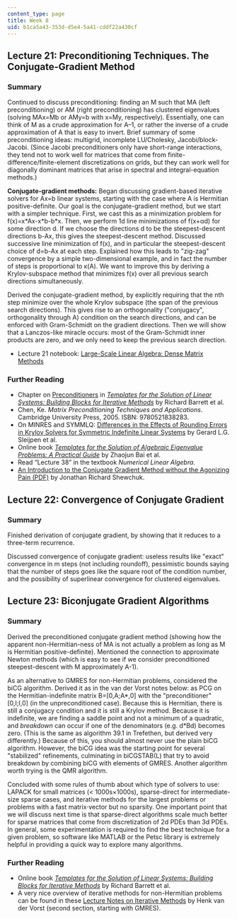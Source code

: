 ```yaml
---
content_type: page
title: Week 8
uid: b1ca5a43-353d-d5e4-5a41-cddf22a430cf
---
```


Lecture 21: Preconditioning Techniques. The Conjugate-Gradient Method
---------------------------------------------------------------------

### Summary

Continued to discuss preconditioning: finding an M such that MA (left preconditioning) or AM (right preconditioning) has clustered eigenvalues (solving MAx=Mb or AMy=b with x=My, respectively). Essentially, one can think of M as a crude approximation for A–1, or rather the inverse of a crude approximation of A that is easy to invert. Brief summary of some preconditioning ideas: multigrid, incomplete LU/Cholesky, Jacobi/block-Jacobi. (Since Jacobi preconditioners only have short-range interactions, they tend not to work well for matrices that come from finite-difference/finite-element discretizations on grids, but they can work well for diagonally dominant matrices that arise in spectral and integral-equation methods.)

**Conjugate-gradient methods:** Began discussing gradient-based iterative solvers for Ax=b linear systems, starting with the case where A is Hermitian positive-definite. Our goal is the conjugate-gradient method, but we start with a simpler technique. First, we cast this as a minimization problem for f(x)=x\*Ax-x\*b-b\*x. Then, we perform 1d line minimizations of f(x+αd) for some direction d. If we choose the directions d to be the steepest-descent directions b-Ax, this gives the steepest-descent method. Discussed successive line minimization of f(x), and in particular the steepest-descent choice of d=b-Ax at each step. Explained how this leads to "zig-zag" convergence by a simple two-dimensional example, and in fact the number of steps is proportional to κ(A). We want to improve this by deriving a Krylov-subspace method that minimizes f(x) over all previous search directions simultaneously.

Derived the conjugate-gradient method, by explicitly requiring that the nth step minimize over the whole Krylov subspace (the span of the previous search directions). This gives rise to an orthogonality ("conjugacy", orthogonality through A) condition on the search directions, and can be enforced with Gram-Schmidt on the gradient directions. Then we will show that a Lanczos-like miracle occurs: most of the Gram-Schmidt inner products are zero, and we only need to keep the previous search direction.

*   Lecture 21 notebook: [Large-Scale Linear Algebra: Dense Matrix Methods](https://nbviewer.jupyter.org/github/mitmath/18335/blob/master/notes/Dense-and-Sparse.ipynb)

### Further Reading

*   Chapter on [Preconditioners](http://www.netlib.org/linalg/html_templates/node51.html) in [_Templates for the Solution of Linear Systems: Building Blocks for Iterative Methods_](http://www.netlib.org/linalg/html_templates/Templates.html) by Richard Barrett et al.
*   Chen, Ke. _Matrix Preconditioning Techniques and Applications_. Cambridge University Press, 2005. ISBN: 9780521838283.
*   On MINRES and SYMMLQ: [Differences in the Effects of Rounding Errors in Krylov Solvers for Symmetric Indefinite Linear Systems](http://citeseerx.ist.psu.edu/viewdoc/summary?doi=10.1.1.31.3064) by Gerard L.G. Sleijpen et al.
*   Online book [_Templates for the Solution of Algebraic Eigenvalue Problems: A Practical Guide_](http://www.cs.utk.edu/~dongarra/etemplates/book.html) by Zhaojun Bai et al.
*   Read “Lecture 38” in the textbook _Numerical Linear Algebra_.
*   [An Introduction to the Conjugate Gradient Method without the Agonizing Pain (PDF)](http://www.cs.cmu.edu/~quake-papers/painless-conjugate-gradient.pdf) by Jonathan Richard Shewchuk.

Lecture 22: Convergence of Conjugate Gradient
---------------------------------------------

### Summary

Finished derivation of conjugate gradient, by showing that it reduces to a three-term recurrence.

Discussed convergence of conjugate gradient: useless results like "exact" convergence in m steps (not including roundoff), pessimistic bounds saying that the number of steps goes like the square root of the condition number, and the possibility of superlinear convergence for clustered eigenvalues.

Lecture 23: Biconjugate Gradient Algorithms
-------------------------------------------

### Summary

Derived the preconditioned conjugate gradient method (showing how the apparent non-Hermitian-ness of MA is not actually a problem as long as M is Hermitian positive-definite). Mentioned the connection to approximate Newton methods (which is easy to see if we consider preconditioned steepest-descent with M approximately A\-1).

As an alternative to GMRES for non-Hermitian problems, considered the biCG algorithm. Derived it as in the van der Vorst notes below: as PCG on the Hermitian-indefinite matrix B=\[0,A;A\*,0\] with the "preconditioner" \[0,I;I,0\] (in the unpreconditioned case). Because this is Hermitian, there is still a conjugacy condition and it is still a Krylov method. Because it is indefinite, we are finding a saddle point and not a minimum of a quadratic, and _breakdown_ can occur if one of the denominators (e.g. d\*Bd) becomes zero. (This is the same as algorithm 39.1 in Trefethen, but derived very differently.) Because of this, you should almost never use the plain biCG algorithm. However, the biCG idea was the starting point for several "stabilized" refinements, culminating in biCGSTAB(L) that try to avoid breakdown by combining biCG with elements of GMRES. Another algorithm worth trying is the QMR algorithm.

Concluded with some rules of thumb about which type of solvers to use: LAPACK for small matrices (\< 1000s×1000s), sparse-direct for intermediate-size sparse cases, and iterative methods for the largest problems or problems with a fast matrix⋅vector but no sparsity. One important point that we will discuss next time is that sparse-direct algorithms scale much better for sparse matrices that come from discretization of 2d PDEs than 3d PDEs. In general, some experimentation is required to find the best technique for a given problem, so software like MATLAB or the Petsc library is extremely helpful in providing a quick way to explore many algorithms.

### Further Reading

*   Online book [_Templates for the Solution of Linear Systems: Building Blocks for Iterative Methods_](http://www.netlib.org/linalg/html_templates/Templates.html) by Richard Barrett et al.
*   A very nice overview of iterative methods for non-Hermitian problems can be found in these [Lecture Notes on Iterative Methods](http://www.math.uu.nl/people/vorst/lecture.html) by Henk van der Vorst (second section, starting with GMRES).